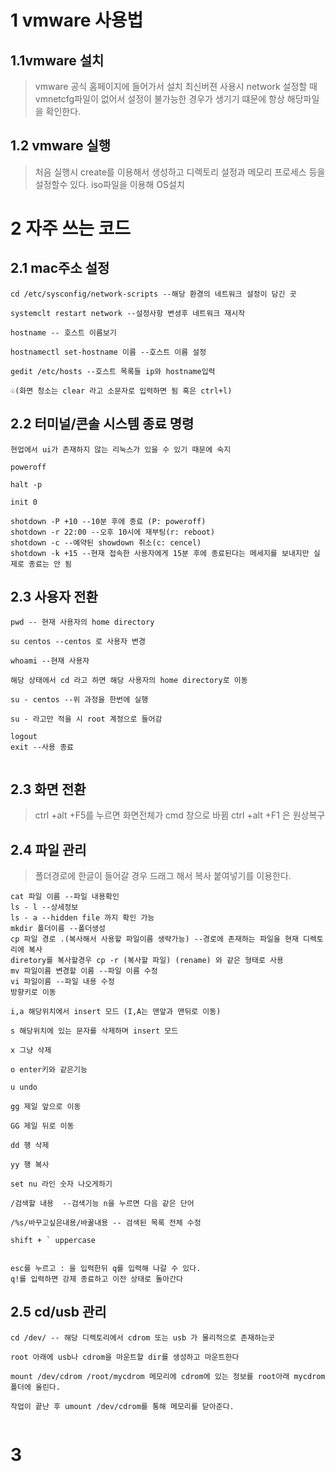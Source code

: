 #  1 vmware 사용법



## 1.1vmware 설치

> vmware 공식 홈페이지에 들어가서 설치 최신버젼 사용시 network 설정할 때 vmnetcfg파일이 없어서 설정이 불가능한 경우가 생기기 떄문에 항상 해당파일을 확인한다.

## 1.2 vmware 실행

> 처음 실행시 create를 이용해서 생성하고 디렉토리 설정과 메모리 프로세스 등을 설정할수 있다. iso파일을 이용해 OS설치



# 2 자주 쓰는 코드



## 2.1 mac주소 설정

```
cd /etc/sysconfig/network-scripts --해당 환경의 네트워크 설정이 담긴 곳

systemclt restart network --설정사항 변셩후 네트워크 재시작

hostname -- 호스트 이름보기

hostnamectl set-hostname 이름 --호스트 이름 설정

gedit /etc/hosts --호스트 목록들 ip와 hostname입력

♧(화면 청소는 clear 라고 소문자로 입력하면 됨 혹은 ctrl+l)

```



## 2.2 터미널/콘솔 시스템 종료 명령

```
현업에서 ui가 존재하지 않는 리눅스가 있을 수 있기 때문에 숙지

poweroff

halt -p

init 0

shotdown -P +10 --10분 후에 종료 (P: poweroff)
shotdown -r 22:00 --오후 10시에 재부팅(r: reboot)
shotdown -c --예약된 showdown 취소(c: cencel)
shotdown -k +15 --현재 접속한 사용자에게 15분 후에 종료된다는 메세지를 보내지만 실제로 종료는 안 됨
```



## 2.3 사용자 전환

```
pwd -- 현재 사용자의 home directory

su centos --centos 로 사용자 변경

whoami --현재 사용자

해당 상태에서 cd 라고 하면 해당 사용자의 home directory로 이동

su - centos --위 과정을 한번에 실행

su - 라고만 적을 시 root 계정으로 들어감

logout 
exit --사용 종료


```

## 2.3 화면 전환

> ctrl +alt +F5를 누르면 화면전체가 cmd 창으로 바뀜  ctrl +alt +F1 은 원상복구



## 2.4 파일 관리

> 폴더경로에 한글이 들어갈 경우 드래그 해서 복사 붙여넣기를 이용한다.

```
cat 파일 이름 --파일 내용확인 
ls - l --상세정보
ls - a --hidden file 까지 확인 가능
mkdir 폴더이름 --폴더생성
cp 파일 경로 .(복사해서 사용할 파일이름 생략가능) --경로에 존재하는 파일을 현재 디렉토리에 복사
diretory를 복사할경우 cp -r (복사할 파일) (rename) 와 같은 형태로 사용
mv 파일이름 변경할 이름 --파일 이름 수정
vi 파일이름 --파일 내용 수정 
방향키로 이동

i,a 해당위치에서 insert 모드 (I,A는 맨앞과 맨뒤로 이동)

s 해당위치에 있는 문자를 삭제하며 insert 모드 

x 그냥 삭제

o enter키와 같은기능

u undo

gg 제일 앞으로 이동

GG 제일 뒤로 이동

dd 행 삭제

yy 행 복사

set nu 라인 숫자 나오게하기

/검색할 내용  --검색기능 n을 누르면 다음 같은 단어

/%s/바꾸고싶은내용/바꿀내용 -- 검색된 목록 전체 수정

shift + ` uppercase


esc를 누르고 : 을 입력한뒤 q를 입력해 나갈 수 있다. 
q!를 입력하면 강제 종료하고 이전 상태로 돌아간다
```

## 2.5 cd/usb 관리

```
cd /dev/ -- 해당 디렉토리에서 cdrom 또는 usb 가 물리적으로 존재하는곳

root 아래에 usb나 cdrom을 마운트할 dir를 생성하고 마운트한다

mount /dev/cdrom /root/mycdrom 메모리에 cdrom에 있는 정보를 root아래 mycdrom 폴더에 올린다.

작업이 끝난 후 umount /dev/cdrom를 통해 메모리를 닫아준다.


```



# 3

